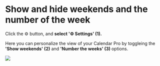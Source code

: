 # Show and hide weekends and the number of the week

<p class="no-margin">Click the ⚙️ button, and <b>select '⚙️ Settings' (1).</b></p>
<p class="no-margin"></p>
<p class="no-margin">Here you can personalize the view of your Calendar Pro by toggleing the <b>'Show weekends' (2)</b> and <b>'Number the weeks' (3) </b>options. </p>
<p class="no-margin"></p>
<div class="intercom-container"><img src="/assets/img/teams-pro/image_1.png"></div><p class="no-margin"></p>

<Hubspot />

